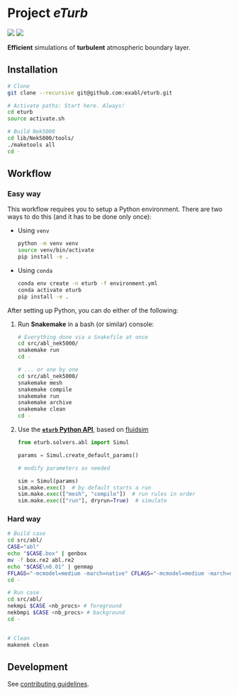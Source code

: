 # Project *eTurb*

[![](https://github.com/exabl/eturb/workflows/Tests/badge.svg)](https://github.com/exabl/eturb/actions?workflow=Tests)
[![](https://github.com/exabl/eturb/workflows/Docs/badge.svg)](https://github.com/exabl/eturb/actions?workflow=Docs)

**Efficient** simulations of **turbulent** atmospheric boundary layer.


## Installation

```sh
# Clone
git clone --recursive git@github.com:exabl/eturb.git

# Activate paths: Start here. Always!
cd eturb
source activate.sh

# Build Nek5000
cd lib/Nek5000/tools/
./maketools all
cd -

```

## Workflow

### Easy way

This workflow requires you to setup a Python environment. There are two ways to
do this (and it has to be done only once):

-  Using `venv`
   ```sh
   python -m venv venv
   source venv/bin/activate
   pip install -e .
   ```
-  Using `conda`
   ```sh
   conda env create -n eturb -f environment.yml
   conda activate eturb
   pip install -e .
   ```
After setting up Python, you can do either of the following:

1. Run **Snakemake** in a bash (or similar) console:
   ```sh
   # Everything done via a Snakefile at once
   cd src/abl_nek5000/
   snakemake run
   cd -

   # ... or one by one
   cd src/abl_nek5000/
   snakemake mesh
   snakemake compile
   snakemake run
   snakemake archive
   snakemake clean
   cd -

2. Use the **[`eturb` Python
   API](https://exabl.github.io/eturb/_generated/eturb.html)**, based on
   [fluidsim](https://fluidsim.readthedocs.io)
   ```python
   from eturb.solvers.abl import Simul

   params = Simul.create_default_params()

   # modify parameters as needed

   sim = Simul(params)
   sim.make.exec()  # by default starts a run
   sim.make.exec(["mesh", "compile"])  # run rules in order
   sim.make.exec(["run"], dryrun=True)  # simulate
   ```

### Hard way

```sh
# Build case
cd src/abl/
CASE="abl"
echo "$CASE.box" | genbox
mv -f box.re2 abl.re2
echo "$CASE\n0.01" | genmap
FFLAGS="-mcmodel=medium -march=native" CFLAGS="-mcmodel=medium -march=native" makenek
cd -

# Run case
cd src/abl/
nekmpi $CASE <nb_procs> # foreground
nekbmpi $CASE <nb_procs> # background
cd -


# Clean
makenek clean

```

## Development

See [contributing guidelines](CONTRIBUTING.md).
